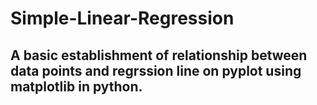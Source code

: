 # Simple-Linear-Regression 
## A basic establishment of relationship between data points and regrssion line on pyplot using matplotlib in python.
